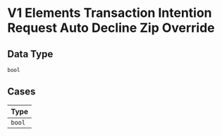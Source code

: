 
# V1 Elements Transaction Intention Request Auto Decline Zip Override

## Data Type

`bool`

## Cases

| Type |
|  --- |
| `bool` |

